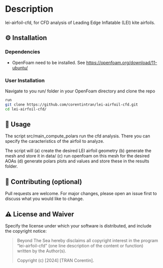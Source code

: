 # Description
lei-airfoil-cfd, for CFD analysis of Leading Edge Inflatable (LEI) kite airfoils.

## :gear: Installation

### Dependencies

- OpenFoam need to be installed. See https://openfoam.org/download/11-ubuntu/ 

### User Installation

Navigate to you run/ folder in your OpenFoam directory and clone the repo

```bash
run
git clone https://github.com/corentintran/lei-airfoil-cfd.git
cd lei-airfoil-cfd/
```

## :eyes: Usage
The script src/main_compute_polars run the cfd analysis. There you can specify the caracteristics of the airfoil to analyze.

The script will 
  (a) create the desired LEI airfoil geometry 
  (b) generate the mesh and store it in data/ 
  (c) run openfoam on this mesh for the desired AOAs
  (d) generate polars plots and values and store these in the results folder.

## :wave: Contributing (optional)

Pull requests are welcome. For major changes, please open an issue first to discuss what you would like to change.

## :warning: License and Waiver

Specify the license under which your software is distributed, and include the copyright notice:

> Beyond The Sea hereby disclaims all copyright interest in the program “lei-airfoil-cfd” (one line description of the content or function) written by the Author(s).
>
> Copyright (c) [2024] [TRAN Corentin].
